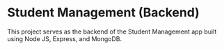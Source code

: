 # Student Management (Backend)

This project serves as the backend of the Student Management app built using Node JS, Express, and MongoDB.